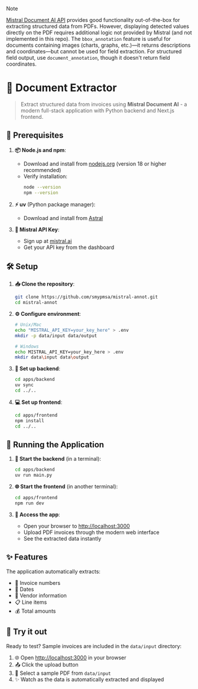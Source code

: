 > [!NOTE]  
> [Mistral Document AI API](https://docs.mistral.ai/capabilities/OCR/annotations/) provides good functionality out-of-the-box for extracting structured data from PDFs. However, displaying detected values directly on the PDF requires additional logic not provided by Mistral (and not implemented in this repo). The `bbox_annotation` feature is useful for documents containing images (charts, graphs, etc.)—it returns descriptions and coordinates—but cannot be used for field extraction. For structured field output, use `document_annotation`, though it doesn't return field coordinates.

# 📄 Document Extractor

> Extract structured data from invoices using **Mistral Document AI** - a modern full-stack application with Python backend and Next.js frontend.

## 🚀 Prerequisites

1. **📦 Node.js and npm**: 
   - Download and install from [nodejs.org](https://nodejs.org/) (version 18 or higher recommended)
   - Verify installation:
     ```bash
     node --version
     npm --version
     ```

2. **⚡ uv** (Python package manager):
   - Download and install from [Astral](https://docs.astral.sh/uv/getting-started/installation/)

3. **🔑 Mistral API Key**:
   - Sign up at [mistral.ai](https://mistral.ai)
   - Get your API key from the dashboard

## 🛠️ Setup

1. **📥 Clone the repository**:
   ```bash
   git clone https://github.com/smypmsa/mistral-annot.git
   cd mistral-annot
   ```

2. **⚙️ Configure environment**:
   ```bash
   # Unix/Mac
   echo "MISTRAL_API_KEY=your_key_here" > .env
   mkdir -p data/input data/output

   # Windows
   echo MISTRAL_API_KEY=your_key_here > .env
   mkdir data\input data\output
   ```

3. **🐍 Set up backend**:
   ```bash
   cd apps/backend
   uv sync
   cd ../..
   ```

4. **💻 Set up frontend**:
   ```bash
   cd apps/frontend
   npm install
   cd ../..
   ```

## 🚀 Running the Application

1. **🔧 Start the backend** (in a terminal):
   ```bash
   cd apps/backend
   uv run main.py
   ```

2. **🌐 Start the frontend** (in another terminal):
   ```bash
   cd apps/frontend
   npm run dev
   ```

3. **🎉 Access the app**:
   - Open your browser to [http://localhost:3000](http://localhost:3000)
   - Upload PDF invoices through the modern web interface
   - See the extracted data instantly

## ✨ Features

The application automatically extracts:
- 📝 Invoice numbers
- 📅 Dates
- 🏢 Vendor information
- 📋 Line items
- 💰 Total amounts

## 🧪 Try it out

Ready to test? Sample invoices are included in the `data/input` directory:
1. 🌐 Open [http://localhost:3000](http://localhost:3000) in your browser
2. 📤 Click the upload button
3. 📂 Select a sample PDF from `data/input`
4. ✨ Watch as the data is automatically extracted and displayed